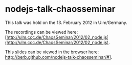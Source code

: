 # nodejs-talk-chaosseminar

This talk was hold on the 13. February 2012 in Ulm/Germany.

The recordings can be viewed here: [http://ulm.ccc.de/ChaosSeminar/2012/02_node.js](http://ulm.ccc.de/ChaosSeminar/2012/02_node.js).

This slides can be viewed in the browser here: http://berb.github.com/nodejs-talk-chaosseminar/#1.

